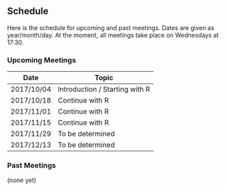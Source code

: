 ## Schedule

Here is the schedule for upcoming and past meetings. Dates are given as year/month/day. At the moment, all meetings take place on Wednesdays at 17:30.

### Upcoming Meetings

Date | Topic
---- | -----
2017/10/04 | Introduction / Starting with R
2017/10/18 | Continue with R
2017/11/01 | Continue with R
2017/11/15 | Continue with R
2017/11/29 | To be determined
2017/12/13 | To be determined

### Past Meetings

(none yet)
